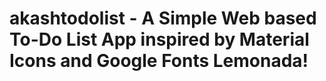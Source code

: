 # akashtodolist - A Simple Web based To-Do List App inspired by Material Icons and Google Fonts Lemonada!

